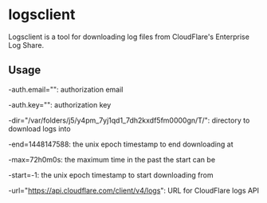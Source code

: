 # logsclient

Logsclient is a tool for downloading log files from CloudFlare's Enterprise Log Share. 

## Usage

-auth.email="": authorization email

-auth.key="": authorization key

-dir="/var/folders/j5/y4pm_7yj1qd1_7dh2kxdf5fm0000gn/T/": directory to download logs into

-end=1448147588: the unix epoch timestamp to end downloading at

-max=72h0m0s: the maximum time in the past the start can be

-start=-1: the unix epoch timestamp to start downloading from

-url="https://api.cloudflare.com/client/v4/logs": URL for CloudFlare logs API

